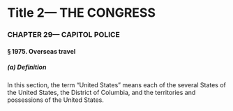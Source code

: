 
# Title 2— THE CONGRESS
### CHAPTER 29— CAPITOL POLICE
#### § 1975. Overseas travel
##### (a) Definition

In this section, the term “United States” means each of the several States of the United States, the District of Columbia, and the territories and possessions of the United States.

